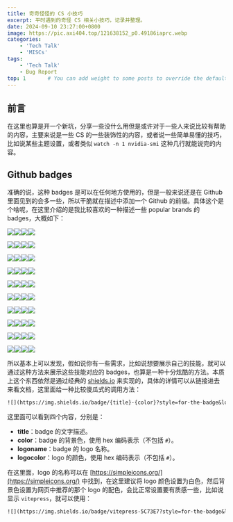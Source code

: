 ```yaml
---
title: 奇奇怪怪的 CS 小技巧
excerpt: 平时遇到的奇怪 CS 相关小技巧，记录并整理。
date: 2024-09-10 23:27:00+0800
image: https://pic.axi404.top/121638152_p0.49186iaprc.webp
categories:
    - 'Tech Talk'
    - 'MISCs'
tags:
    - 'Tech Talk'
    - Bug Report
top: 1       # You can add weight to some posts to override the default sorting (date descending)
---
```


## 前言

在这里也算是开一个新坑，分享一些没什么用但是或许对于一些人来说比较有帮助的内容，主要来说是一些 CS 的一些装饰性的内容，或者说一些简单易懂的技巧，比如说某些主题设置，或者类似 `watch -n 1 nvidia-smi` 这种几行就能说完的内容。

## Github badges

准确的说，这种 badges 是可以在任何地方使用的，但是一般来说还是在 Github 里面见到的会多一些，所以干脆就在描述中添加一个 Github 的前缀。具体这个是个啥呢，在这里介绍的是我比较喜欢的一种描述一些 popular brands 的 badges，大概如下：

<div class="flex grid-cols-10">

<div>

![](https://img.shields.io/badge/python-3776AB?style=for-the-badge&logo=python&logoColor=FFFFFF)![](https://img.shields.io/badge/cpp-00599C?style=for-the-badge&logo=cplusplus&logoColor=FFFFFF)![](https://img.shields.io/badge/NodeJS-5FA04E?style=for-the-badge&logo=nodedotjs&logoColor=FFFFFF)![](https://img.shields.io/badge/TypeScript-3178C6?style=for-the-badge&logo=typescript&logoColor=FFFFFF)

</div>
<div>

![](https://img.shields.io/badge/google%20chrome-4285F4?style=for-the-badge&logo=googlechrome&logoColor=FFFFFF)![](https://img.shields.io/badge/vivaldi-EF3939?style=for-the-badge&logo=vivaldi&logoColor=FFFFFF)![](https://img.shields.io/badge/gnu%20bash-4EAA25?style=for-the-badge&logo=gnubash&logoColor=ffffff)![](https://img.shields.io/badge/zsh-F15A24?style=for-the-badge&logo=zsh&logoColor=ffffff)


</div>
<div>

![](https://img.shields.io/badge/markdown-000000?style=for-the-badge&logo=markdown&logoColor=ffffff)![](https://img.shields.io/badge/vim-019733?style=for-the-badge&logo=vim&logoColor=ffffff)![](https://img.shields.io/badge/obsidian-7C3AED?style=for-the-badge&logo=obsidian&logoColor=ffffff)![](https://img.shields.io/badge/git-F05032?style=for-the-badge&logo=git&logoColor=ffffff)
</div>
<div>

![](https://img.shields.io/badge/astro-BC52EE?style=for-the-badge&logo=astro&logoColor=FFFFFF)![](https://img.shields.io/badge/android-34A853?style=for-the-badge&logo=android&logoColor=FFFFFF)![](https://img.shields.io/badge/anaconda-44A833?style=for-the-badge&logo=anaconda&logoColor=FFFFFF)![](https://img.shields.io/badge/arc-FCBFBD?style=for-the-badge&logo=arc&logoColor=FFFFFF)
</div>
<div>

![](https://img.shields.io/badge/opencv-5C3EE8?style=for-the-badge&logo=opencv&logoColor=ffffff)![](https://img.shields.io/badge/pytorch-EE4C2C?style=for-the-badge&logo=pytorch&logoColor=ffffff)![](https://img.shields.io/badge/tensorflow-FF6F00?style=for-the-badge&logo=tensorflow&logoColor=ffffff)![](https://img.shields.io/badge/arduino-00878F?style=for-the-badge&logo=arduino&logoColor=ffffff)
</div>
<div>

![](https://img.shields.io/badge/ros-22314E?style=for-the-badge&logo=ros&logoColor=ffffff)![](https://img.shields.io/badge/huggingface-FFD21E?style=for-the-badge&logo=huggingface&logoColor=ffffff)![](https://img.shields.io/badge/hugo-FF4088?style=for-the-badge&logo=hugo&logoColor=ffffff)![](https://img.shields.io/badge/arxiv-B31B1B?style=for-the-badge&logo=arxiv&logoColor=ffffff)

</div>
<div>

![](https://img.shields.io/badge/latex-008080?style=for-the-badge&logo=latex&logoColor=ffffff)![](https://img.shields.io/badge/aseprite-7D929E?style=for-the-badge&logo=aseprite&logoColor=FFFFFF)![](https://img.shields.io/badge/overleaf-47A141?style=for-the-badge&logo=overleaf&logoColor=FFFFFF)![](https://img.shields.io/badge/bilibili-00A1D6?style=for-the-badge&logo=bilibili&logoColor=FFFFFF)
</div>
<div>

![](https://img.shields.io/badge/c-A8B9CC?style=for-the-badge&logo=c&logoColor=FFFFFF)![](https://img.shields.io/badge/cmake-064F8C?style=for-the-badge&logo=cmake&logoColor=FFFFFF)![](https://img.shields.io/badge/gnome-4A86CF?style=for-the-badge&logo=gnome&logoColor=FFFFFF)![](https://img.shields.io/badge/godotengine-478CBF?style=for-the-badge&logo=godotengine&logoColor=FFFFFF)
</div>
<div>

![](https://img.shields.io/badge/javascript-F7DF1E?style=for-the-badge&logo=javascript&logoColor=FFFFFF)![](https://img.shields.io/badge/nginx-009639?style=for-the-badge&logo=nginx&logoColor=FFFFFF)![](https://img.shields.io/badge/nvm-F4DD4B?style=for-the-badge&logo=nvm&logoColor=FFFFFF)![](https://img.shields.io/badge/openai-412991?style=for-the-badge&logo=openai&logoColor=FFFFFF)
</div>
<div>

![](https://img.shields.io/badge/ollama-000000?style=for-the-badge&logo=ollama&logoColor=FFFFFF)![](https://img.shields.io/badge/pypi-3775A9?style=for-the-badge&logo=pypi&logoColor=FFFFFF)![](https://img.shields.io/badge/rss-FFA500?style=for-the-badge&logo=rss&logoColor=FFFFFF)![](https://img.shields.io/badge/vercel-000000?style=for-the-badge&logo=vercel&logoColor=FFFFFF)
</div>
</div>

所以基本上可以发现，假如说你有一些需求，比如说想要展示自己的技能，就可以通过这种方法来展示这些技能对应的 badges，也算是一种十分炫酷的方法。本质上这个东西依然是通过经典的 [shields.io](https://shields.io/) 来实现的，具体的详情可以从链接进去来看文档，这里面给一种比较傻瓜式的调用方法：

```txt
![](https://img.shields.io/badge/{title}-{color}?style=for-the-badge&logo={logoname}&logoColor={logocolor})
```

这里面可以看到四个内容，分别是：

- **title**：badge 的文字描述。
- **color**：badge 的背景色，使用 hex 编码表示（不包括 `#`）。
- **logoname**：badge 的 logo 名称。
- **logocolor**：logo 的颜色，使用 hex 编码表示（不包括 `#`）。

在这里面，logo 的名称可以在 [https://simpleicons.org/](https://simpleicons.org/) 中找到，在这里建议将 logo 颜色设置为白色，然后背景色设置为网页中推荐的那个 logo 的配色，会比正常设置要有质感一些，比如说显示 `vitepress`，就可以使用：

```txt
![](https://img.shields.io/badge/vitepress-5C73E7?style=for-the-badge&logo=vitepress&logoColor=FFFFFF)
```